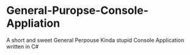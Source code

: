 # General-Puropse-Console-Appliation
A short and sweet General Perpouse Kinda stupid Console Application written in C#
